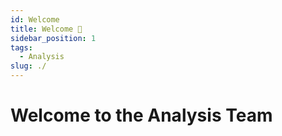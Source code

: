 ```yaml
---
id: Welcome
title: Welcome 👋
sidebar_position: 1
tags:
  - Analysis
slug: ./
---
```


# Welcome to the Analysis Team

